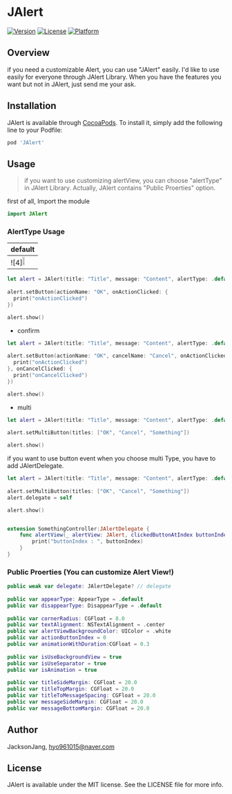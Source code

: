 # JAlert

[![Version](https://img.shields.io/cocoapods/v/JAlert.svg?style=flat)](https://cocoapods.org/pods/JAlert)
[![License](https://img.shields.io/cocoapods/l/JAlert.svg?style=flat)](https://cocoapods.org/pods/JAlert)
[![Platform](https://img.shields.io/cocoapods/p/JAlert.svg?style=flat)](https://cocoapods.org/pods/JAlert)

## Overview

if you need a customizable Alert, you can use "JAlert" easily.
I'd like to use easily for everyone through JAlert Library. 
When you have the features you want but not in JAlert, just send me your ask.

## Installation

JAlert is available through [CocoaPods](https://cocoapods.org). To install
it, simply add the following line to your Podfile:

```ruby
pod 'JAlert'
```

## Usage

> if you want to use customizing alertView, you can choose "alertType" in JAlert Library.
> Actually, JAlert contains "Public Proerties" option.

first of all, Import the module

```swift
import JAlert
```

### AlertType Usage

| default |
|---|
|![4]<img src = "https://gist.githubusercontent.com/JacksonJang/050927a21f291ad4d65cac0e2df4b4c9/raw/32906abb85159b13efe61e4ec4f1ca1f346168aa/JAlert1.png" width="30%" height="30%"> |
```swift
let alert = JAlert(title: "Title", message: "Content", alertType: .default)
  
alert.setButton(actionName: "OK", onActionClicked: {
  print("onActionClicked")
})

alert.show()
```

* confirm
```swift
let alert = JAlert(title: "Title", message: "Content", alertType: .default)
  
alert.setButton(actionName: "OK", cancelName: "Cancel", onActionClicked: {
  print("onActionClicked")
}, onCancelClicked: {
  print("onCancelClicked")
})

alert.show()
```

* multi
```swift
let alert = JAlert(title: "Title", message: "Content", alertType: .default)
  
alert.setMultiButton(titles: ["OK", "Cancel", "Something"])

alert.show()
```

if you want to use button event when you choose multi Type, you have to add JAlertDelegate.

```swift
let alert = JAlert(title: "Title", message: "Content", alertType: .default)
  
alert.setMultiButton(titles: ["OK", "Cancel", "Something"])
alert.delegate = self

alert.show()


extension SomethingController:JAlertDelegate {
    func alertView(_ alertView: JAlert, clickedButtonAtIndex buttonIndex: Int) {
        print("buttonIndex : ", buttonIndex)
    }
}
```

### Public Proerties (You can customize Alert View!)
```swift
public weak var delegate: JAlertDelegate? // delegate
    
public var appearType: AppearType = .default
public var disappearType: DisappearType = .default
    
public var cornerRadius: CGFloat = 8.0
public var textAlignment: NSTextAlignment = .center
public var alertViewBackgroundColor: UIColor = .white
public var actionButtonIndex = 0
public var animationWithDuration:CGFloat = 0.3
  
public var isUseBackgroundView = true
public var isUseSeparator = true
public var isAnimation = true
    
public var titleSideMargin: CGFloat = 20.0
public var titleTopMargin: CGFloat = 20.0
public var titleToMessageSpacing: CGFloat = 20.0
public var messageSideMargin: CGFloat = 20.0
public var messageBottomMargin: CGFloat = 20.0
```
## Author

JacksonJang, hyo961015@naver.com

## License

JAlert is available under the MIT license. See the LICENSE file for more info.



